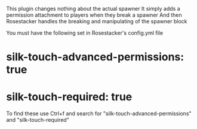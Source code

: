 This plugin changes nothing about the actual spawner
It simply adds a permission attachment to players when they break a spawner
And then Rosestacker handles the breaking and manipulating of the spawner block

You must have the following set in Rosestacker's config.yml file
# silk-touch-advanced-permissions: true
# silk-touch-required: true

To find these use Ctrl+f and search for "silk-touch-advanced-permissions" and "silk-touch-required"
